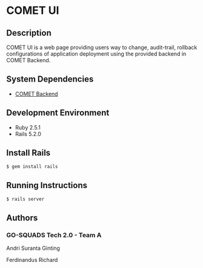 # COMET UI

## Description
COMET UI is a web page providing users way to change, audit-trail, rollback configurations of application deployment using the provided backend in COMET Backend.

## System Dependencies
* [COMET Backend](https://github.com/go-squads/comet-backend)

## Development Environment
- Ruby 2.5.1
- Rails 5.2.0

## Install Rails
``` $ gem install rails ```

## Running Instructions
``` $ rails server ```


## Authors

### GO-SQUADS Tech 2.0 - Team A

Andri Suranta Ginting

Ferdinandus Richard
